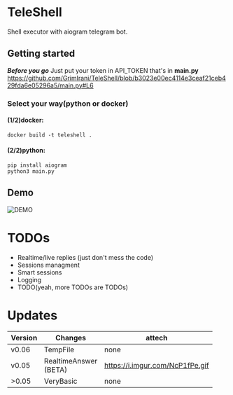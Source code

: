 # TeleShell
Shell executor with aiogram telegram bot.
## Getting started
***Before you go***
Just put your token in API_TOKEN that's in **main.py**
https://github.com/GrimIrani/TeleShell/blob/b3023e00ec4114e3ceaf21ceb429fda6e05296a5/main.py#L6
### Select your way(python or docker)
#### (1/2)docker:
```
docker build -t teleshell .
```
#### (2/2)python:
```
pip install aiogram
python3 main.py
```
## Demo
![DEMO](https://i.imgur.com/NcP1fPe.gif)

# TODOs
- Realtime/live replies (just don't mess the code)
- Sessions managment
- Smart sessions
- Logging
- TODO(yeah, more TODOs are TODOs)

# Updates
| Version | Changes | attech |
| ------- | ------- | ------ |
| v0.06 | TempFile | none |
| v0.05 | RealtimeAnswer<br />(BETA) | https://i.imgur.com/NcP1fPe.gif |
| >0.05 | VeryBasic | none |
